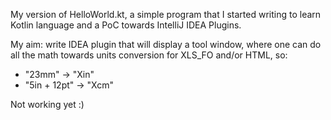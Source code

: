 My version of HelloWorld.kt, a simple program that I started writing to learn Kotlin language and a PoC towards IntelliJ IDEA Plugins.

My aim: write IDEA plugin that will display a tool window, where one can do all the math towards units conversion for XLS_FO and/or HTML, so:

- "23mm" -> "Xin"
- "5in + 12pt" -> "Xcm"

Not working yet :)